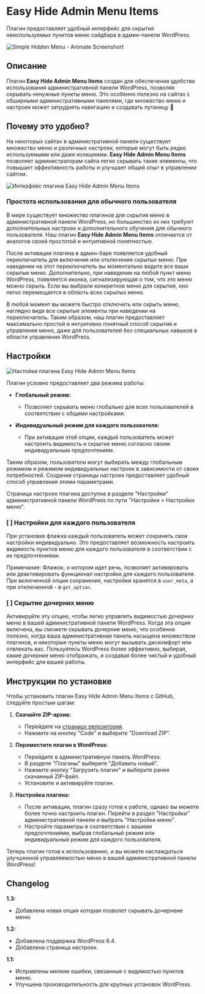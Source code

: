 # Easy Hide Admin Menu Items

Плагин предоставляет удобный интерфейс для скрытия неиспользуемых пунктов меню сайдбара в админ-панели WordPress.

![Simple Hidden Menu - Animate Screenshort](https://raw.githubusercontent.com/campusboy87/simple-hidden-menu/assets/assets/shm-main.gif)

## Описание

Плагин **Easy Hide Admin Menu Items** создан для обеспечения удобства использования административной панели WordPress, позволяя скрывать ненужные пункты меню. Это особенно полезно на сайтах с обширными административными панелями, где множество меню и настроек может затруднять навигацию и создавать путаницу 🎨

## Почему это удобно?

На некоторых сайтах в административной панели существует множество меню и различных настроек, которые могут быть редко используемыми или даже излишними. **Easy Hide Admin Menu Items** позволяет администраторам сайта легко скрывать такие элементы, что повышает эффективность работы и улучшает общий опыт в управлении сайтом.

![Интерфейс плагина Easy Hide Admin Menu Items](https://github.com/campusboy87/easy-hide-admin-menu-items/assets/41396370/63661da0-7c60-4b35-8693-3836cbb5b599)

### Простота использования для обычного пользователя

В мире существует множество плагинов для скрытия меню в административной панели WordPress, но большинство из них требуют дополнительных настроек и дополнительного обучения для обычного пользователя. Наш плагин **Easy Hide Admin Menu Items** отличается от аналогов своей простотой и интуитивной понятностью.

После активации плагина в админ-баре появляется удобный переключатель для включения или отключения скрытых меню. При наведении на этот переключатель вы моментально видите все ваши скрытые меню. Дополнительно, при наведении на любой пункт меню WordPress, появляется иконка, сигнализирующая о том, что это меню можно скрыть. Если вы выбрали конкретное меню для скрытия, оно легко перемещается в область всех скрытых меню.

В любой момент вы можете быстро отключить или скрыть меню, наглядно видя все скрытые элементы при наведении на переключатель. Таким образом, наш плагин предоставляет максимально простой и интуитивно понятный способ скрытия и управления меню, даже для пользователей без специальных навыков в области управления WordPress.

## Настройки

![Настойки плагина Easy Hide Admin Menu Items](https://github.com/campusboy87/easy-hide-admin-menu-items/assets/41396370/099d1482-b1d1-4b64-bf92-235f3993edf5)

Плагин условно предоставляет два режима работы:

- **Глобальный режим:**
    - Позволяет скрывать меню глобально для всех пользователей в соответствии с общими настройками.

- **Индивидуальный режим для каждого пользователя:**
    - При активации этой опции, каждый пользователь может настроить видимость и скрытие меню согласно своим индивидуальным предпочтениям.

Таким образом, пользователи могут выбирать между глобальным режимом и режимом индивидуальных настроек в зависимости от своих потребностей. Создание страницы настроек предоставляет удобный способ управления этими параметрами.

Страница настроек плагина доступна в разделе "Настройки" административной панели WordPress по пути "Настройки > Настройки меню".

### [ ] Настройки для каждого пользователя

При установке флажка каждый пользователь может сохранять свои настройки индивидуально. Это предоставляет возможность настроить видимость пунктов меню для каждого пользователя в соответствии с их предпочтениями.

Примечание: Флажок, о котором идет речь, позволяет активировать или деактивировать функционал настройки для каждого пользователя. При включенной опции сохранения, настройки хранятся в `user_meta`, а при отключенной - в `get_option`.

### [ ] Скрытие дочерних меню

Активируйте эту опцию, чтобы легко управлять видимостью дочерних меню в вашей административной панели WordPress. Когда эта опция включена, вы сможете скрывать дочерние меню, что особенно полезно, когда ваша административная панель насыщена множеством плагинов, и некоторые пункты меню могут вызывать дискомфорт или отвлекать вас. Пользуйтесь WordPress более эффективно, выбирая, какие дочерние меню отображать, и создавая более чистый и удобный интерфейс для вашей работы.

## Инструкции по установке

Чтобы установить плагин Easy Hide Admin Menu Items с GitHub, следуйте простым шагам:

1. **Скачайте ZIP-архив:**
    - Перейдите на [страницу репозитория](https://github.com/campusboy87/ehami).
    - Нажмите на кнопку "Code" и выберите "Download ZIP".

2. **Переместите плагин в WordPress:**
    - Перейдите в административную панель WordPress.
    - В разделе "Плагины" выберите "Добавить новый".
    - Нажмите кнопку "Загрузить плагин" и выберите ранее скачанный ZIP-файл.
    - Установите и активируйте плагин.

3. **Настройка плагина:**
    - После активации, плагин сразу готов к работе, однако вы можете более точно настроить плагин. Перейти в раздел "Настройки" административной панели и выбрать "Настройки меню".
    - Настройте параметры в соответствии с вашими предпочтениями, выбрав глобальный режим или индивидуальный режим для каждого пользователя.

Теперь плагин готов к использованию, и вы можете наслаждаться улучшенной управляемостью меню в вашей административной панели WordPress!

## Changelog

**1.3:**
- Добавлена новая опция которая позволет скрывать дочернеие меню

**1.2:**
- Добавлена поддержка WordPress 6.4.
- Добавлена страница настроек.

**1.1:**
- Исправлены мелкие ошибки, связанные с видимостью пунктов меню.
- Улучшена производительность для крупных установок WordPress.
